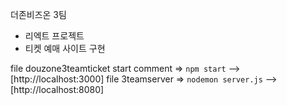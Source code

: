 더존비즈온 3팀
- 리엑트 프로젝트
- 티켓 예매 사이트 구현

file douzone3teamticket start comment => `npm start` --> [http://localhost:3000]
file 3teamserver => `nodemon server.js` --> [http://localhost:8080]
